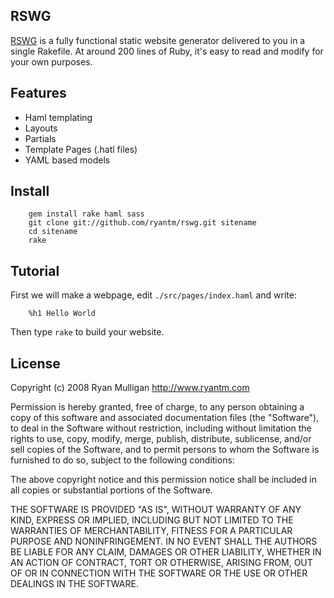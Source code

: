 RSWG
---

[RSWG](http://github.com/ryantm/rswg/) is a fully functional static website generator delivered to you in a single Rakefile. At around 200 lines of Ruby, it's easy to read and modify for your own purposes.

Features
---
* Haml templating
* Layouts
* Partials
* Template Pages (.hatl files)
* YAML based models

Install
---
        gem install rake haml sass
    	git clone git://github.com/ryantm/rswg.git sitename
        cd sitename
        rake

Tutorial
---

First we will make a webpage, edit `./src/pages/index.haml` and write:

        %h1 Hello World

Then type `rake` to build your website. 



License
-------

Copyright (c) 2008 Ryan Mulligan <http://www.ryantm.com>

Permission is hereby granted, free of charge, to any person obtaining a copy
of this software and associated documentation files (the "Software"), to
deal in the Software without restriction, including without limitation the
rights to use, copy, modify, merge, publish, distribute, sublicense, and/or
sell copies of the Software, and to permit persons to whom the Software is
furnished to do so, subject to the following conditions:

The above copyright notice and this permission notice shall be included in
all copies or substantial portions of the Software.

THE SOFTWARE IS PROVIDED "AS IS", WITHOUT WARRANTY OF ANY KIND, EXPRESS OR
IMPLIED, INCLUDING BUT NOT LIMITED TO THE WARRANTIES OF MERCHANTABILITY,
FITNESS FOR A PARTICULAR PURPOSE AND NONINFRINGEMENT. IN NO EVENT SHALL
THE AUTHORS BE LIABLE FOR ANY CLAIM, DAMAGES OR OTHER LIABILITY, WHETHER
IN AN ACTION OF CONTRACT, TORT OR OTHERWISE, ARISING FROM, OUT OF OR IN
CONNECTION WITH THE SOFTWARE OR THE USE OR OTHER DEALINGS IN THE SOFTWARE.
